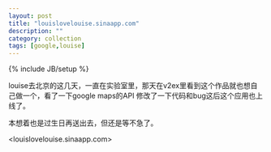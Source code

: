 ```yaml
---
layout: post
title: "louislovelouise.sinaapp.com"
description: ""
category: collection
tags: [google,louise]
---
```

{% include JB/setup %}

  louise去北京的这几天，一直在实验室里，那天在v2ex里看到这个作品就也想自己做一个，看了一下google maps的API 修改了一下代码和bug这后这个应用也上线了。

  本想着也是过生日再送出去，但还是等不急了。

  <louislovelouise.sinaapp.com>
